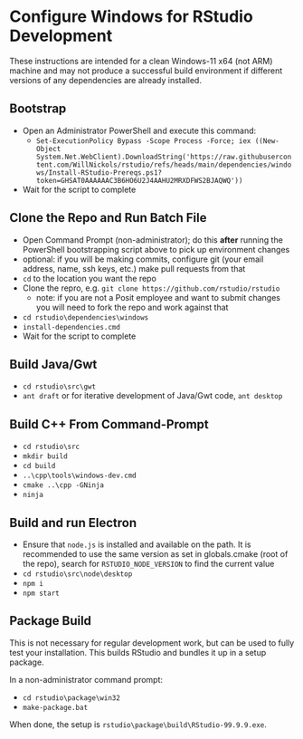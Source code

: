 # Configure Windows for RStudio Development

These instructions are intended for a clean Windows-11 x64 (not ARM) machine and may not produce
a successful build environment if different versions of any dependencies are already installed.

## Bootstrap

- Open an Administrator PowerShell and execute this command:
  - `Set-ExecutionPolicy Bypass -Scope Process -Force; iex ((New-Object System.Net.WebClient).DownloadString('https://raw.githubusercontent.com/WillNickols/rstudio/refs/heads/main/dependencies/windows/Install-RStudio-Prereqs.ps1?token=GHSAT0AAAAAAC3B6HO6U2J4AAHU2MRXDFWS2BJAQWQ'))`
- Wait for the script to complete

## Clone the Repo and Run Batch File

- Open Command Prompt (non-administrator); do this **after** running the PowerShell bootstrapping 
  script above to pick up environment changes
- optional: if you will be making commits, configure git (your email address, name, ssh keys, etc.)
  make pull requests from that
- `cd` to the location you want the repo
- Clone the repro, e.g. `git clone https://github.com/rstudio/rstudio`
  - note: if you are not a Posit employee and want to submit changes you will
      need to fork the repo and work against that
- `cd rstudio\dependencies\windows`
- `install-dependencies.cmd`
- Wait for the script to complete

## Build Java/Gwt

- `cd rstudio\src\gwt`
- `ant draft` or for iterative development of Java/Gwt code, `ant desktop`

## Build C++ From Command-Prompt

- `cd rstudio\src`
- `mkdir build`
- `cd build`
- `..\cpp\tools\windows-dev.cmd`
- `cmake ..\cpp -GNinja`
- `ninja`

## Build and run Electron

- Ensure that `node.js` is installed and available on the path. It is
  recommended to use the same version as set in globals.cmake (root of the repo), search for
  `RSTUDIO_NODE_VERSION` to find the current value
- `cd rstudio\src\node\desktop`
- `npm i`
- `npm start`

## Package Build

This is not necessary for regular development work, but can be used to fully
test your installation. This builds RStudio and bundles it up in a setup package.

In a non-administrator command prompt:

- `cd rstudio\package\win32`
- `make-package.bat`

When done, the setup is `rstudio\package\build\RStudio-99.9.9.exe`.
